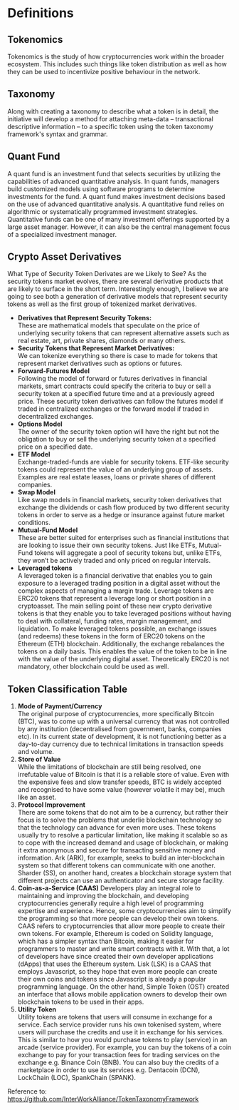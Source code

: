# **Definitions**

## **Tokenomics**
Tokenomics is the study of how cryptocurrencies work within the broader ecosystem. This includes such things like token distribution as well as how they can be used to incentivize positive behaviour in the network.

## **Taxonomy**
Along with creating a taxonomy to describe what a token is in detail, the initiative will develop a method for attaching meta-data – transactional descriptive information – to a specific token using the token taxonomy framework's syntax and grammar.

## **Quant Fund**
A quant fund is an investment fund that selects securities by utilizing the capabilities of advanced quantitative analysis. In quant funds, managers build customized models using software programs to determine investments for the fund. 
A quant fund makes investment decisions based on the use of advanced quantitative analysis.
A quantitative fund relies on algorithmic or systematically programmed investment strategies. Quantitative funds can be one of many investment offerings supported by a large asset manager. However, it can also be the central management focus of a specialized investment manager. 

## **Crypto Asset Derivatives**
What Type of Security Token Derivates are we Likely to See?
As the security tokens market evolves, there are several derivative products that are likely to surface in the short term. Interestingly enough, I believe we are going to see both a generation of derivative models that represent security tokens as well as the first group of tokenized market derivatives.
* **Derivatives that Represent Security Tokens:**  
These are mathematical models that speculate on the price of underlying security tokens that can represent alternative assets such as real estate, art, private shares, diamonds or many others.  
* **Security Tokens that Represent Market Derivatives:**  
We can tokenize everything so there is case to made for tokens that represent market derivatives such as options or futures.  
* **Forward-Futures Model**  
Following the model of forward or futures derivatives in financial markets, smart contracts could specify the criteria to buy or sell a security token at a specified future time and at a previously agreed price. These security token derivatives can follow the futures model if traded in centralized exchanges or the forward model if traded in decentralized exchanges.  
* **Options Model**  
The owner of the security token option will have the right but not the obligation to buy or sell the underlying security token at a specified price on a specified date.  
* **ETF Model**  
Exchange-traded-funds are viable for security tokens. ETF-like security tokens could represent the value of an underlying group of assets. Examples are real estate leases, loans or private shares of different companies.  
* **Swap Model**  
Like swap models in financial markets, security token derivatives that exchange the dividends or cash flow produced by two different security tokens in order to serve as a hedge or insurance against future market conditions.  
* **Mutual-Fund Model**  
These are better suited for enterprises such as financial institutions that are looking to issue their own security tokens. Just like ETFs, Mutual-Fund tokens will aggregate a pool of security tokens but, unlike ETFs, they won’t be actively traded and only priced on regular intervals. 
* **Leveraged tokens**  
A leveraged token is a financial derivative that enables you to gain exposure to a leveraged trading position in a digital asset without the complex aspects of managing a margin trade. Leverage tokens are ERC20 tokens that represent a leverage long or short position in a cryptoasset. The main selling point of these new crypto derivative tokens is that they enable you to take leveraged positions without having to deal with collateral, funding rates, margin management, and liquidation.
To make leveraged tokens possible, an exchange issues (and redeems) these tokens in the form of ERC20 tokens on the Ethereum (ETH) blockchain. Additionally, the exchange rebalances the tokens on a daily basis. This enables the value of the token to be in line with the value of the underlying digital asset. Theoretically ERC20 is not mandatory, other blockchain could be used as well.

## **Token Classification Table**  
1. **Mode of Payment/Currency**  
The original purpose of cryptocurrencies, more specifically Bitcoin (BTC), was to come up with a universal currency that was not controlled by any institution (decentralised from government, banks, companies etc). In its current state of development, it is not functioning better as a day-to-day currency due to technical limitations in transaction speeds and volume.  
2. **Store of Value**  
While the limitations of blockchain are still being resolved, one irrefutable value of Bitcoin is that it is a reliable store of value. Even with the expensive fees and slow transfer speeds, BTC is widely accepted and recognised to have some value (however volatile it may be), much like an asset.  
3. **Protocol Improvement**  
There are some tokens that do not aim to be a currency, but rather their focus is to solve the problems that underlie blockchain technology so that the technology can advance for even more uses. These tokens usually try to resolve a particular limitation, like making it scalable so as to cope with the increased demand and usage of blockchain, or making it extra anonymous and secure for transacting sensitive money and information. Ark (ARK), for example, seeks to build an inter-blockchain system so that different tokens can communicate with one another. Sharder (SS), on another hand, creates a blockchain storage system that different projects can use an authenticator and secure storage facility.  
4. **Coin-as-a-Service (CAAS)**
Developers play an integral role to maintaining and improving the blockchain, and developing cryptocurrencies generally require a high level of programming expertise and experience. Hence, some cryptocurrencies aim to simplify the programming so that more people can develop their own tokens.
CAAS refers to cryptocurrencies that allow more people to create their own tokens. For example, Ethereum is coded on Solidity language, which has a simpler syntax than Bitcoin, making it easier for programmers to master and write smart contracts with it. With that, a lot of developers have since created their own developer applications (dApps) that uses the Ethereum system. Lisk (LSK) is a CAAS that employs Javascript, so they hope that even more people can create their own coins and tokens since Javascript is already a popular programming language. On the other hand, Simple Token (OST) created an interface that allows mobile application owners to develop their own blockchain tokens to be used in their apps.  
5. **Utility Token**  
Utility tokens are tokens that users will consume in exchange for a service. Each service provider runs his own tokenised system, where users will purchase the credits and use it in exchange for his services. This is similar to how you would purchase tokens to play (service) in an arcade (service provider).
For example, you can buy the tokens of a coin exchange to pay for your transaction fees for trading services on the exchange e.g. Binance Coin (BNB). You can also buy the credits of a marketplace in order to use its services e.g. Dentacoin (DCN), LockChain (LOC), SpankChain (SPANK).

Reference to:
https://github.com/InterWorkAlliance/TokenTaxonomyFramework
